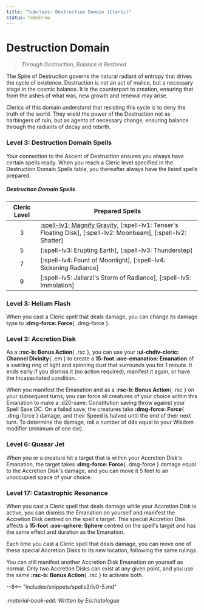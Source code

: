 ```yaml
---
title: "Subclass: Destruction Domain (Cleric)"
status: homebrew
---
```


<p style="display:none">
Through Destruction, Balance is Restored 
</p>

# Destruction Domain

> *Through Destruction, Balance is Restored*

The Spire of Destruction governs the natural radiant of entropy that drives the cycle of existence. Destruction is not an act of malice, but a necessary stage in the cosmic balance. It is the counterpart to creation, ensuring that from the ashes of what was, new growth and renewal may arise.

Clerics of this domain understand that resisting this cycle is to deny the truth of the world. They wield the power of the Destruction not as harbingers of ruin, but as agents of necessary change, ensuring balance through the radiants of decay and rebirth.

### Level 3: Destruction Domain Spells

Your connection to the Ascent of Destruction ensures you always have certain spells ready. When you reach a Cleric level specified in the Destruction Domain Spells table, you thereafter always have the listed spells prepared.

##### Destruction Domain Spells

| Cleric Level | Prepared Spells |
| :-: | --- |
| 3 | [:spell-lv1: Magnify Gravity](../../spells/description/additional/dunamancy.md#magnify-gravity), [:spell-lv1: Tenser's Floating Disk], [:spell-lv2: Moonbeam], [:spell-lv2: Shatter] |
| 5 | [:spell-lv3: Erupting Earth], [:spell-lv3: Thunderstep] |
| 7 | [:spell-lv4: Fount of Moonlight], [:spell-lv4: Sickening Radiance] |
| 9 | [:spell-lv5: Jallarzi's Storm of Radiance], [:spell-lv5: Immolation] |

### Level 3: Helium Flash

When you cast a Cleric spell that deals damage, you can change its damage type to **:dmg-force: Force**{ .dmg-force }.

### Level 3: Accretion Disk  

As a **:rsc-b: Bonus Action**{ .rsc }, you can use your **:ui-chdiv-cleric: Channel Divinity**{ .em } to create a **15-foot :aoe-emanation: Emanation** of a swirling ring of light and spinning dust that surrounds you for 1 minute. It ends early if you dismiss it (no action required), manifest it again, or have the Incapacitated condition.  

When you manifest the Emanation and as a **:rsc-b: Bonus Action**{ .rsc } on your subsequent turns, you can force all creatures of your choice within this Emanation to make a :d20-save: Constitution saving throw against your Spell Save DC. On a failed save, the creatures take **:dmg-force: Force**{ .dmg-force } damage, and their Speed is halved until the end of their next turn. To determine the damage, roll a number of d4s equal to your Wisdom modifier (minimum of one die).  

### Level 6: Quasar Jet  

When you or a creature hit a target that is within your Accretion Disk's Emanation, the target takes **:dmg-force: Force**{ .dmg-force } damage equal to the Accretion Disk's damage, and you can move it 5 feet to an unoccupied space of your choice.  

### Level 17: Catastrophic Resonance  

When you cast a Cleric spell that deals damage while your Accretion Disk is active, you can dismiss the Emanation on yourself and manifest the Accretion Disk centred on the spell's target. This special Accretion Disk affects a **15-foot :aoe-sphere: Sphere** centred on the spell's target and has the same effect and duration as the Emanation.  

Each time you cast a Cleric spell that deals damage, you can move one of these special Accretion Disks to its new location, following the same rulings.  

You can still manifest another Accretion Disk Emanation on yourself as normal. Only two Accretion Disks can exist at any given point, and you use the same **:rsc-b: Bonus Action**{ .rsc } to activate both.  

--8<-- "includes/snippets/spells2/lv0-5.md"

###### :material-book-edit: Written by *Eschatologue*